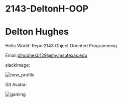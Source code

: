 # 2143-DeltonH-OOP
# Delton Hughes
Hello World!
Repo:2143 Object Oriented Programming

Email:dlhughes0129@my.msutexas.edu


slackImage: 

![new_profile](https://user-images.githubusercontent.com/99778010/213346351-5f3fbdc4-7876-4f2a-9400-e736a822ab22.jpg)



Git Avatar: 

![gaming](https://user-images.githubusercontent.com/99778010/213346411-30a03846-3a60-4960-bf71-07c6a6b2425a.png)
